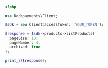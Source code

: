 ```php
<?php

use Dodopayments\Client;

$sdk = new Client(accessToken: 'YOUR_TOKEN');

$response = $sdk->products->listProducts(
  pageSize: 10,
  pageNumber: 4,
  archived: true
);

print_r($response);

```


<!-- This file was generated by liblab | https://liblab.com/ -->